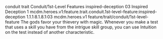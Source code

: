 <ability>
  <metadata>
    <class>conduit</class>
    <feature_type>trait</feature_type>
    <file_dpath>Conduit/1st-Level Features</file_dpath>
    <item_id>inspired-deception</item_id>
    <item_index>03</item_index>
    <item_name>Inspired Deception</item_name>
    <level>1</level>
    <scc>mcdm.heroes.v1:feature.trait.conduit.1st-level-feature:inspired-deception</scc>
    <scdc>1.1.1:8.1.8.1:03</scdc>
    <source>mcdm.heroes.v1</source>
    <type>feature/trait/conduit/1st-level-feature</type>
  </metadata>
  <effects>
    <effect type="mundane">The gods favor your thievery with magic. Whenever you make a test that uses a skill you have from the intrigue skill group, you can use Intuition on the test instead of another characteristic.</effect>
  </effects>
</ability>
